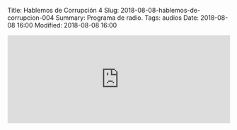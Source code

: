 Title: Hablemos de Corrupción 4
Slug: 2018-08-08-hablemos-de-corrupcion-004
Summary: Programa de radio.
Tags: audios
Date: 2018-08-08 16:00
Modified: 2018-08-08 16:00


<iframe id='audio_34102758' frameborder='0' allowfullscreen='' scrolling='no' height='200' style='border:1px solid #EEE; box-sizing:border-box; width:100%;' src="https://mx.ivoox.com/es/player_ej_34102758_4_1.html?c1=ff6600"></iframe>
